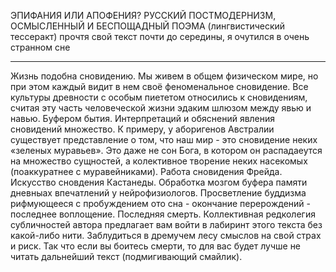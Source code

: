 ЭПИФАНИЯ ИЛИ АПОФЕНИЯ? 
РУССКИЙ ПОСТМОДЕРНИЗМ, ОСМЫСЛЕННЫЙ И БЕСПОЩАДНЫЙ
ПОЭМА (лингвистический тессеракт)
прочтя свой текст почти до середины, я очутился в очень странном сне

***
Жизнь подобна сновидению. Мы живем в общем физическом мире, но при этом каждый видит в нем своё феноменальное сновидение. Все культуры древности с особым пиететом относились к сновидениям, считая эту часть  человеческой жизни эдаким шлюзом между явью и навью. Буфером бытия. Интерпретаций и обяснений явления сновидений множество. К примеру, у  аборигенов Австралии существует представление о том, что наш мир - это сновидение неких «зеленых муравьев». Это даже не сон Бога, в котором он распадаеутся на множество сущностей, а колективное творение неких насекомых (поаккуратнее с муравейниками). Работа сновидения Фрейда. Искусство сновдения Кастанеды. Обработка мозгом буфера памяти дневныах впечатлений у нейрофизиологов. Просветление буддизма рифмующееся с пробуждением ото сна - окончание перерождений - последнее воплощение. Последняя смерть. 
Коллективная редколегия субличностей автора предлагает вам войти в лабиринт этого текста без какой-либо нити. Заблудиться в дремучем лесу смыслов на свой страх и риск.  Так что если вы боитесь смерти, то для вас будет лучше не читать дальнейший текст (подмигивающий смайлик).
